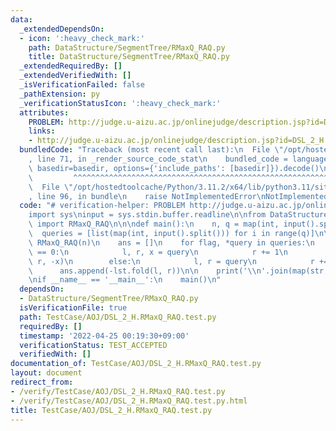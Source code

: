 ```yaml
---
data:
  _extendedDependsOn:
  - icon: ':heavy_check_mark:'
    path: DataStructure/SegmentTree/RMaxQ_RAQ.py
    title: DataStructure/SegmentTree/RMaxQ_RAQ.py
  _extendedRequiredBy: []
  _extendedVerifiedWith: []
  _isVerificationFailed: false
  _pathExtension: py
  _verificationStatusIcon: ':heavy_check_mark:'
  attributes:
    PROBLEM: http://judge.u-aizu.ac.jp/onlinejudge/description.jsp?id=DSL_2_H
    links:
    - http://judge.u-aizu.ac.jp/onlinejudge/description.jsp?id=DSL_2_H
  bundledCode: "Traceback (most recent call last):\n  File \"/opt/hostedtoolcache/Python/3.11.2/x64/lib/python3.11/site-packages/onlinejudge_verify/documentation/build.py\"\
    , line 71, in _render_source_code_stat\n    bundled_code = language.bundle(stat.path,\
    \ basedir=basedir, options={'include_paths': [basedir]}).decode()\n          \
    \         ^^^^^^^^^^^^^^^^^^^^^^^^^^^^^^^^^^^^^^^^^^^^^^^^^^^^^^^^^^^^^^^^^^^^^^^^^^^^^^^^^\n\
    \  File \"/opt/hostedtoolcache/Python/3.11.2/x64/lib/python3.11/site-packages/onlinejudge_verify/languages/python.py\"\
    , line 96, in bundle\n    raise NotImplementedError\nNotImplementedError\n"
  code: "# verification-helper: PROBLEM http://judge.u-aizu.ac.jp/onlinejudge/description.jsp?id=DSL_2_H\n\
    import sys\ninput = sys.stdin.buffer.readline\n\nfrom DataStructure.SegmentTree.RMaxQ_RAQ\
    \ import RMaxQ_RAQ\n\n\ndef main():\n    n, q = map(int, input().split())\n  \
    \  queries = [list(map(int, input().split())) for i in range(q)]\n\n    lst =\
    \ RMaxQ_RAQ(n)\n    ans = []\n    for flag, *query in queries:\n        if flag\
    \ == 0:\n            l, r, x = query\n            r += 1\n            lst.range_apply(l,\
    \ r, -x)\n        else:\n            l, r = query\n            r += 1\n      \
    \      ans.append(-lst.fold(l, r))\n\n    print('\\n'.join(map(str, ans)))\n\n\
    \nif __name__ == '__main__':\n    main()\n"
  dependsOn:
  - DataStructure/SegmentTree/RMaxQ_RAQ.py
  isVerificationFile: true
  path: TestCase/AOJ/DSL_2_H.RMaxQ_RAQ.test.py
  requiredBy: []
  timestamp: '2022-04-25 00:19:30+09:00'
  verificationStatus: TEST_ACCEPTED
  verifiedWith: []
documentation_of: TestCase/AOJ/DSL_2_H.RMaxQ_RAQ.test.py
layout: document
redirect_from:
- /verify/TestCase/AOJ/DSL_2_H.RMaxQ_RAQ.test.py
- /verify/TestCase/AOJ/DSL_2_H.RMaxQ_RAQ.test.py.html
title: TestCase/AOJ/DSL_2_H.RMaxQ_RAQ.test.py
---
```

